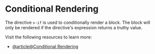 # Conditional Rendering

The directive `v-if` is used to conditionally render a block. The block will only be rendered if the directive's expression returns a truthy value.

Visit the following resources to learn more:

- [@article@Conditional Rendering](https://vuejs.org/guide/essentials/conditional.html)

